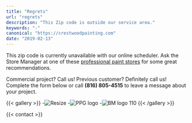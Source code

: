 ```yaml
---
title: "Regrets"
url: "regrets"
description: "This Zip code is outside our service area."
keywords: "-"
canonical: "https://crestwoodpainting.com"
date: "2019-02-13"
---
```


This zip code is currently unavailable with our online scheduler. Ask the Store Manager at one of these [professional paint stores](https://www.google.com/search?q=paint+stores+kansas+city) for some great recommendations.

Commercial project? Call us! Previous customer? Definitely call us! Complete the form below or call **(816) 805-4515** to leave a message about your project.

{{< gallery >}}
-![Resize](/images/SW-logo.png?height=120px)
-![PPG logo](/images/PPG_Logo.svg.png?height=120px)
-![BM logo 110](/images/BenjaminMoorePaintsLogo-e1604861456953.jpg)
{{< /gallery >}}

{{< contact >}}
